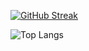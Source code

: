 [![GitHub Streak](https://streak-stats.demolab.com?user=Love-Pengy&theme=radical&border_radius=10)](https://git.io/streak-stats)

![Top Langs](https://github-readme-stats.vercel.app/api/top-langs/?username=Love-Pengy&size_weight=0.5&count_weight=0.5&theme=radical)




<!---
- 👋 Hi, I’m @Love-Pengy
- 👀 I’m interested in ...
- 🌱 I’m currently learning ...
- 💞️ I’m looking to collaborate on ...
- 📫 How to reach me ...
- 😄 Pronouns: ...
- ⚡ Fun fact: ...
--->
<!---
Love-Pengy/Love-Pengy is a ✨ special ✨ repository because its `README.md` (this file) appears on your GitHub profile.
You can click the Preview link to take a look at your changes.
--->
